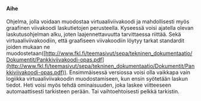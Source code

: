 #### Aihe
Ohjelma, jolla voidaan muodostaa virtuaaliviivakoodi ja mahdollisesti myös graafinen viivakoodi
laskutietojen perusteella. Kyseessä voisi ajatella olevan laskutusohjelman alku, joten laajennettavuutta tarvittaessa riittää.
Sekä virtuaaliviivakoodiin, että graafiseen
viivakoodiin löytyy tarkat standardit joiden mukaan ne muodostetaan([http://www.fkl.fi/teemasivut/sepa/tekninen_dokumentaatio/Dokumentit/Pankkiviivakoodi-opas.pdf](http://www.fkl.fi/teemasivut/sepa/tekninen_dokumentaatio/Dokumentit/Pankkiviivakoodi-opas.pdf)).
Ensimmäisessä versiossa voisi olla vaikkapa vain logiikka virtuaaliviivakoodin muodostamiseen,
kun ensin syötetään laskun tiedot. Heti voisi myös tehdä ominaisuuden, joka
laskee viitteeseen automaattisesti tarkisteen perään. Tai vaihtoehtoisesti pelkkä tarkistin.
